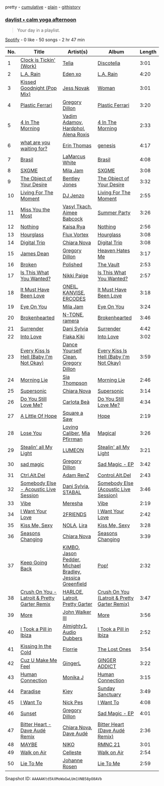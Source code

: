 pretty - [cumulative](/playlists/cumulative/37i9dQZF1EP6YuccBxUcC1.md) - [plain](/playlists/plain/37i9dQZF1EP6YuccBxUcC1) - [githistory](https://github.githistory.xyz/mdn522/spotify-playlist-archive/blob/main/playlists/plain/37i9dQZF1EP6YuccBxUcC1)

### [daylist • calm yoga afternoon](https://open.spotify.com/playlist/37i9dQZF1EP6YuccBxUcC1)

> Your day in a playlist.

[Spotify](https://open.spotify.com/user/spotify) - 0 like - 50 songs - 2 hr 47 min

| No. | Title | Artist(s) | Album | Length |
|---|---|---|---|---|
| 1 | [Clock is Tickin' \(Work\)](https://open.spotify.com/track/2ugHOALnaDAJt9OipGcKYY) | [Telìa](https://open.spotify.com/artist/6aTMWYMnWY0d0dtsobuCRn) | [Discotelìa](https://open.spotify.com/album/6vBrx4tLUwthDLh6UnLxoq) | 3:01 |
| 2 | [L.A\. Rain](https://open.spotify.com/track/4CQyfN540pqh4AE5vscuAQ) | [Eden xo](https://open.spotify.com/artist/4ZEHm819BPEhaYNeC2LLeI) | [L.A\. Rain](https://open.spotify.com/album/3TFQJDF8ZSKrnoleJtVgYr) | 4:20 |
| 3 | [Kissed Goodnight \(Pop Mix\)](https://open.spotify.com/track/5ZK6nQ5quc5n6kaGXXAZA6) | [Jess Novak](https://open.spotify.com/artist/7EeoZ1LvrrBLYDA4o4s3m3) | [Woman](https://open.spotify.com/album/3S3B1hVT31oaToqyvpCbUp) | 3:01 |
| 4 | [Plastic Ferrari](https://open.spotify.com/track/2JwE94SvsbNW9pN4uzOQy7) | [Gregory Dillon](https://open.spotify.com/artist/2Tn88QCFtNhPRnqzwYtrP1) | [Plastic Ferrari](https://open.spotify.com/album/6RCsg4Ci2YxHtyMONUPhQM) | 3:20 |
| 5 | [4 In The Morning](https://open.spotify.com/track/1KTs9qPiWEruP42IwPMxqd) | [Vadim Adamov](https://open.spotify.com/artist/1g23tjoFuJdl7leExr1yE5), [Hardphol](https://open.spotify.com/artist/5JM7oXEfchFJubvapPZ7gq), [Alena Roxis](https://open.spotify.com/artist/3ezFQ0gOIn6g0ceLEcScCp) | [4 In The Morning](https://open.spotify.com/album/3wjBkjcmcKGLT5Czh0WCRx) | 2:33 |
| 6 | [what are you waiting for?](https://open.spotify.com/track/4zK2QE07EbcVu37ounOcem) | [Erin Thomas](https://open.spotify.com/artist/1r3GiQZqQwQcPAP7Or32vQ) | [genesis](https://open.spotify.com/album/1nlIUZxxjk0a9lZooUqHCv) | 4:17 |
| 7 | [Brasil](https://open.spotify.com/track/1Lp2MFyJrEH3V8APkZhOgZ) | [LaMarcus White](https://open.spotify.com/artist/0u7etVMl4A8o0Erh8sUJJz) | [Brasil](https://open.spotify.com/album/1kK8o9OXFmcAtACyNBNRU7) | 4:08 |
| 8 | [SXGME](https://open.spotify.com/track/1HepLUtLKNoCeFgBt9eb2n) | [Mila Jam](https://open.spotify.com/artist/6m7wJXzvVyE0j6eef6pj1a) | [SXGME](https://open.spotify.com/album/20l6Rq2xvvWv6itdnrOben) | 3:08 |
| 9 | [The Object of Your Desire](https://open.spotify.com/track/118HkynvBbKF3mJKWY6CKn) | [Bentley Jones](https://open.spotify.com/artist/09s85YrKl0VJYri5Nkd7Ls) | [The Object of Your Desire](https://open.spotify.com/album/4htnlN2sguYkYF7YoOhcAu) | 3:32 |
| 10 | [Living For The Moment](https://open.spotify.com/track/4dL6Pj8WnkybUeXO9t0Vz3) | [DJ Jenzo](https://open.spotify.com/artist/1bUzzkPBDZ4G0DO7iwECZb) | [Living For The Moment](https://open.spotify.com/album/60hbXeX0RySDM3j9mTmN5i) | 2:55 |
| 11 | [Miss You the Most](https://open.spotify.com/track/2MUt4ax93vrDh6gVvTpJA8) | [Vasyl Tkach](https://open.spotify.com/artist/3BKWRN0SaM7qLw9PQDwUdi), [Aimee Babcock](https://open.spotify.com/artist/4g9vxzW0H2zFqpZG5GZOKu) | [Summer Party](https://open.spotify.com/album/1a02KoegYGKf0yZEn0h6xk) | 3:26 |
| 12 | [Nothing](https://open.spotify.com/track/1XIrQeaWjGeIG71Ei6hfA7) | [Kaisa Rya](https://open.spotify.com/artist/3DKQxloVrGAEwgW23JKOaQ) | [Nothing](https://open.spotify.com/album/5YsZ9GifgttJ1reFra4Mne) | 2:56 |
| 13 | [Hourglass](https://open.spotify.com/track/3xebdn2ztbNH30oX5Lr4FM) | [Flux Vortex](https://open.spotify.com/artist/1MNQjRAMxv130gsVbIbR0H) | [Hourglass](https://open.spotify.com/album/77EI62VV9F0FusXMwGtHj4) | 3:08 |
| 14 | [Digital Trip](https://open.spotify.com/track/3zLyyrpJG92FrOz4L3vMJD) | [Chiara Nova](https://open.spotify.com/artist/02OQxdFB4A2UQpDbe5DJTH) | [Digital Trip](https://open.spotify.com/album/0a9hUaWjbOOvj8LBLkuLW3) | 3:08 |
| 15 | [James Dean](https://open.spotify.com/track/5FDoJEgxjIG4i7Ha9fw5Cr) | [Gregory Dillon](https://open.spotify.com/artist/2Tn88QCFtNhPRnqzwYtrP1) | [Heaven Hates Me](https://open.spotify.com/album/3uATmakAT4EJn3dev5eE1U) | 3:17 |
| 16 | [Broken](https://open.spotify.com/track/0uSDUHZnh4GtOFXGHhYFbx) | [Polished](https://open.spotify.com/artist/3jmTqi9jgG6PoRff9E6e72) | [The Vault](https://open.spotify.com/album/0mKY9pwkQ8eTYvL7IMEbMC) | 2:53 |
| 17 | [Is This What You Wanted?](https://open.spotify.com/track/1AgSjeLlwHSYAkR3N9tkhi) | [Nikki Paige](https://open.spotify.com/artist/2C31l6mR38QGCGETH2sNJn) | [Is This What You Wanted?](https://open.spotify.com/album/1l8yVTA97SU7o5ePyaz35K) | 2:57 |
| 18 | [It Must Have Been Love](https://open.spotify.com/track/37uEG1emoQzh4lqkNqZKml) | [ONEIL](https://open.spotify.com/artist/7kzcAiYqxBV5J25vTYeOxA), [KANVISE](https://open.spotify.com/artist/1c8bw1hMtl5RO92FZsxX1U), [ERCODES](https://open.spotify.com/artist/7IGjzO8HfG2fDHlAaYD4hx) | [It Must Have Been Love](https://open.spotify.com/album/05lxX4M7MH0x5jCCyUoQOT) | 3:18 |
| 19 | [Eye On You](https://open.spotify.com/track/2rkmL95FZi88bMUTEAPAzR) | [Mila Jam](https://open.spotify.com/artist/6m7wJXzvVyE0j6eef6pj1a) | [Eye On You](https://open.spotify.com/album/6ryaxGy9dq6ant5U6t9IaA) | 3:24 |
| 20 | [Brokenhearted](https://open.spotify.com/track/4f1wvvAU63DFtyCfvsYKe4) | [N\-TONE](https://open.spotify.com/artist/2EEQnW5psMn0U2ol7fqYbK), [ramera](https://open.spotify.com/artist/1m0FjFU9nSNpWJ9qPdeOXV) | [Brokenhearted](https://open.spotify.com/album/60iXBYdUgn7Oi9bC0TCIbn) | 3:46 |
| 21 | [Surrender](https://open.spotify.com/track/6iz3AvbKh3IzEtnhp7LyEf) | [Dani Sylvia](https://open.spotify.com/artist/4loap7SYpi11OpsZKnynZj) | [Surrender](https://open.spotify.com/album/03YvFRmWftGnqfifD01q7l) | 4:42 |
| 22 | [Into Love](https://open.spotify.com/track/1V9CsZN1GnWU4DYNxBiBWv) | [Flaka Kiki](https://open.spotify.com/artist/7eFh72aRHIJWhOZcmMGXIY) | [Into Love](https://open.spotify.com/album/34you86K1IwImzE1MispKs) | 3:02 |
| 23 | [Every Kiss Is Hell \(Baby I'm Not Okay\)](https://open.spotify.com/track/1BHsG2xUvlOJc2ltNFCPgE) | [Dance Yourself Clean](https://open.spotify.com/artist/6Cj1snEd81rwhRQgFormQc), [Gregory Dillon](https://open.spotify.com/artist/2Tn88QCFtNhPRnqzwYtrP1) | [Every Kiss Is Hell \(Baby I'm Not Okay\)](https://open.spotify.com/album/5Kx4cVH6OxNHu1QAnx4emE) | 3:59 |
| 24 | [Morning Lie](https://open.spotify.com/track/6FnapGSnQZujYEnYDL96r2) | [Sia Thompson](https://open.spotify.com/artist/60GHt0Ad20q0ybLUgrwTQ4) | [Morning Lie](https://open.spotify.com/album/6ntDSi6cDMNvZr1ULAAyG5) | 2:46 |
| 25 | [Supersonic](https://open.spotify.com/track/6nQp70bkCjHkY8wnvRqjYG) | [Chiara Nova](https://open.spotify.com/artist/02OQxdFB4A2UQpDbe5DJTH) | [Supersonic](https://open.spotify.com/album/1XeMXOpEwd6PWvl1992ZW2) | 3:14 |
| 26 | [Do You Still Love Me?](https://open.spotify.com/track/65V5hZQvWpmJbCy55QfhfU) | [Carlota Beà](https://open.spotify.com/artist/2mNzhtxz2BraY3ZEIOtwFh) | [Do You Still Love Me?](https://open.spotify.com/album/59X7dmbLlASHEj0TsGosmz) | 4:34 |
| 27 | [A Little Of Hope](https://open.spotify.com/track/44X0ItwljaqdE18S5De0pI) | [Square a Saw](https://open.spotify.com/artist/5prAoRYCKYot2mja6SZszD) | [Hope](https://open.spotify.com/album/0UCnKaAFWerheQiwgFYvox) | 2:19 |
| 28 | [Lose You](https://open.spotify.com/track/2u5rnAwhVFau7ytohuGyT1) | [Loving Caliber](https://open.spotify.com/artist/6psCCMHymYfQy6VvYRr6cs), [Mia Pfirrman](https://open.spotify.com/artist/1J41DPq09UJRlSdeGDRKiH) | [Magical](https://open.spotify.com/album/2rUeXUM8fCb2D26NPoy0Y3) | 3:26 |
| 29 | [Stealin' all My Light](https://open.spotify.com/track/3SjEQ8B28Q1txkj5eBxdC2) | [LUMEON](https://open.spotify.com/artist/3p1EL7ga0Cn3nYwa0ePDYR) | [Stealin' all My Light](https://open.spotify.com/album/3Jw3RD6OgYnrZvxWDAVksu) | 3:21 |
| 30 | [sad magic](https://open.spotify.com/track/3UUVCkUHMvtK3C3Wryz0wj) | [Gregory Dillon](https://open.spotify.com/artist/2Tn88QCFtNhPRnqzwYtrP1) | [Sad Magic \- EP](https://open.spotify.com/album/3rAZSmEKs8f48WVs30Ghrd) | 3:42 |
| 31 | [Ctrl.Alt.Del](https://open.spotify.com/track/7FUbXHLxQNfLvnPgUpIeVz) | [Adam RenZ](https://open.spotify.com/artist/4Rom7CxCJdiGprYOBuh8SI) | [Control.Alt.Del](https://open.spotify.com/album/0XrcLnbjnbLrL1uhCsOd4w) | 2:43 |
| 32 | [Somebody Else \- Acoustic Live Session](https://open.spotify.com/track/02VMOJcOb4KYcwQXdcRChj) | [Dani Sylvia](https://open.spotify.com/artist/4loap7SYpi11OpsZKnynZj), [STABAL](https://open.spotify.com/artist/14Fy429gXhC1L1LJ7Etyyf) | [Somebody Else \(Acoustic Live Session\)](https://open.spotify.com/album/5I1Vva8EASoioewd9uMMMx) | 3:46 |
| 33 | [Vibe](https://open.spotify.com/track/1EwSPWSUQ6SkijqkAVTtRs) | [Meresha](https://open.spotify.com/artist/0z6j3MncRCFuW77JhhPx8b) | [Vibe](https://open.spotify.com/album/4bvO4PI91Wgalzp0wtaqPq) | 2:19 |
| 34 | [I Want Your Love](https://open.spotify.com/track/6tS66rNQaQaOpjpEtV3Qed) | [2FRIENDS](https://open.spotify.com/artist/0RJZPLRwZxN9yEuqrc5JFN) | [I Want Your Love](https://open.spotify.com/album/1f0tA1EUTEEen4YUX3vJi4) | 2:42 |
| 35 | [Kiss Me, Sexy](https://open.spotify.com/track/3vuQdRTNpdOwqMGNph7gtC) | [NOLA](https://open.spotify.com/artist/1yt3Gm6X0ZMwmk4AXldf8f), [Lira](https://open.spotify.com/artist/1ChWj9EwLoK9J0hnHMgKHj) | [Kiss Me, Sexy](https://open.spotify.com/album/0kfuLFtOdWrBKK8iS4YqtR) | 3:28 |
| 36 | [Seasons Changing](https://open.spotify.com/track/5Xws5SH8K4j6A9rG7q2JhC) | [Chiara Nova](https://open.spotify.com/artist/02OQxdFB4A2UQpDbe5DJTH) | [Seasons Changing](https://open.spotify.com/album/3KCeiegyyoTJTVJto5erPq) | 3:39 |
| 37 | [Keep Going Back](https://open.spotify.com/track/1QYbovnVjwYmPGxRiE8Gkt) | [KiMBO](https://open.spotify.com/artist/62CDu1uLLDsHgXpVD4Qgjw), [Jason Pedder](https://open.spotify.com/artist/72JGEdgsZhVT5Xl1XLDbGy), [Michael Bradley](https://open.spotify.com/artist/4uTgjE5EzCOu9qMsBQNIvv), [Jessica Greenfield](https://open.spotify.com/artist/0FREU5TPbYlFdqjmJBjOH7) | [Pop!](https://open.spotify.com/album/2O1FZg32rm30zstyYXVtKw) | 2:32 |
| 38 | [Crush On You \- Latroit & Pretty Garter Remix](https://open.spotify.com/track/2vcggM7o8TmMWjx2OwIfKe) | [HARLOE](https://open.spotify.com/artist/6iyadmF41vqU7NnBaVabfL), [Latroit](https://open.spotify.com/artist/4keJDDQx0ac2jhmknbSLFK), [Pretty Garter](https://open.spotify.com/artist/0ikHknT4cbqziewzUdqn3y) | [Crush On You \(Latroit & Pretty Garter Remix\)](https://open.spotify.com/album/3HBwj7yLgHpZmhOT0grFvp) | 3:47 |
| 39 | [More](https://open.spotify.com/track/2J0qRlRQe362cMSg9UTbjY) | [John Walker III](https://open.spotify.com/artist/4Zp9o8lI5bNP5DqLUTPZbm) | [More](https://open.spotify.com/album/4IBGs9TPg7t9cFJqpmLQwO) | 3:56 |
| 40 | [I Took a Pill in Ibiza](https://open.spotify.com/track/466v2x9bECThu4u7a6ThwF) | [Almighty1](https://open.spotify.com/artist/6C8GclwNPQ6vtbg3bkHu2t), [Audio Dubbers](https://open.spotify.com/artist/7zhncBID3mgzwOGAs9ZHuP) | [I Took a Pill in Ibiza](https://open.spotify.com/album/13KM7uWQG81MrWrEehQhKm) | 2:52 |
| 41 | [Kissing In the Cold](https://open.spotify.com/track/61CTVokB7PPa8cZ1aqDwhl) | [Florrie](https://open.spotify.com/artist/2fkmfYw1KeOiDLA6MHDwU8) | [The Lost Ones](https://open.spotify.com/album/67vln5FBToyFmc5IML4aSm) | 3:54 |
| 42 | [Cuz U Make Me Feel](https://open.spotify.com/track/7JuJbVkcS3pjGX9yA1v38h) | [GingerL](https://open.spotify.com/artist/5dWhMT6BfQlBoAwrwABpYe) | [GINGER ADDICT](https://open.spotify.com/album/6oiswBHTU8A7maA37kdEa6) | 3:22 |
| 43 | [Human Connection](https://open.spotify.com/track/10NnTXYqJVL3ZTuyf3ODOs) | [Monika J](https://open.spotify.com/artist/2CfycVumwZUNUDydHolONx) | [Human Connection](https://open.spotify.com/album/1aEMkKiIPYgInr0aPKmBJG) | 3:15 |
| 44 | [Paradise](https://open.spotify.com/track/5j7aFVmCIPISukdM3yiSSp) | [Kiey](https://open.spotify.com/artist/5EUXxplcFbismt2ccPQNHd) | [Sunday Sanctuary](https://open.spotify.com/album/05hplmyTeRfbn2xL9tM762) | 3:49 |
| 45 | [I Want To](https://open.spotify.com/track/46P4eHmWhgu777x3M0bpzi) | [Nick Pes](https://open.spotify.com/artist/02t5YVdKE5SrIeZICwwePn) | [I Want To](https://open.spotify.com/album/1sQhjqfYDSbMRmB0RE0aCy) | 4:08 |
| 46 | [Sunset](https://open.spotify.com/track/35rqIQDcKLUzwq5OsFUs0x) | [Gregory Dillon](https://open.spotify.com/artist/2Tn88QCFtNhPRnqzwYtrP1) | [Sad Magic \- EP](https://open.spotify.com/album/3rAZSmEKs8f48WVs30Ghrd) | 4:01 |
| 47 | [Bitter Heart \- Dave Audé Remix](https://open.spotify.com/track/2SQooxbwahCmCf0zrGY5Xf) | [Chiara Nova](https://open.spotify.com/artist/02OQxdFB4A2UQpDbe5DJTH), [Dave Audé](https://open.spotify.com/artist/1vWImodgVqIgTUkekGEfR9) | [Bitter Heart \(Dave Audé Remix\)](https://open.spotify.com/album/1LzMDXOPhjsvYcLf5CPZCa) | 2:36 |
| 48 | [MAYBE](https://open.spotify.com/track/69iwyAIrUpVOjo9DQ3vPv1) | [NIKO](https://open.spotify.com/artist/0Ma0uFv5F33l0oahpy5N6Y) | [RMNC 21](https://open.spotify.com/album/5nE52YW0AlwJNMrTYJbjRV) | 3:01 |
| 49 | [Walk on Air](https://open.spotify.com/track/2xWgHG96hft3MrTZNzcWTf) | [Celleste](https://open.spotify.com/artist/3tM3LCbkwu6JuDgLyPzMiE) | [Walk on Air](https://open.spotify.com/album/2LGPXiguu3pN6RttpTAKeZ) | 2:54 |
| 50 | [Lie To Me](https://open.spotify.com/track/2d92tZE8Yf3eB2lTFmkYtW) | [Johanne Rosen](https://open.spotify.com/artist/3fDUHxQhNCg1E5pH7o13ph) | [Lie To Me](https://open.spotify.com/album/28LkD9OgVSzbGlgxXvtqW3) | 2:59 |

Snapshot ID: `AAAAAKtd5kXMoWaGwLUm1VNB58pO8AVb`
